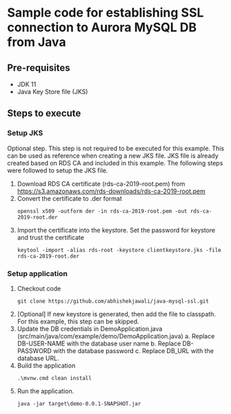 # Sample code for establishing SSL connection to Aurora MySQL DB from Java

## Pre-requisites
-  JDK 11
- Java Key Store file (JKS)



## Steps to execute

### Setup JKS 
Optional step. This step is not required to be executed for this example. This can be used as reference when creating a new JKS file.
JKS file is already created based on RDS CA and included in this example. The following steps were followed to setup the JKS file. 

1. Download RDS CA certificate (rds-ca-2019-root.pem) from https://s3.amazonaws.com/rds-downloads/rds-ca-2019-root.pem
2. Convert the certificate to .der format
    ```
    openssl x509 -outform der -in rds-ca-2019-root.pem -out rds-ca-2019-root.der
    ```
3. Import the certificate into the keystore. Set the password for keystore and trust the certificate
    ```
    keytool -import -alias rds-root -keystore clientkeystore.jks -file rds-ca-2019-root.der                    
    ```

### Setup application

1. Checkout code
    ```
    git clone https://github.com/abhishekjawali/java-mysql-ssl.git
    ```
2.  [Optional] If new keystore is generated, then add the file to classpath. For this example, this step can be skipped.
3.  Update the DB credentials in DemoApplication.java (src/main/java/com/example/demo/DemoApplication.java)
    a. Replace DB-USER-NAME with the database user name
    b. Replace DB-PASSWORD with the database password
    c. Replace DB_URL with the database URL.
5.  Build the application
    ```
    .\mvnw.cmd clean install
    ```
5. Run the application. 
    ```
    java -jar target\demo-0.0.1-SNAPSHOT.jar
    ```

